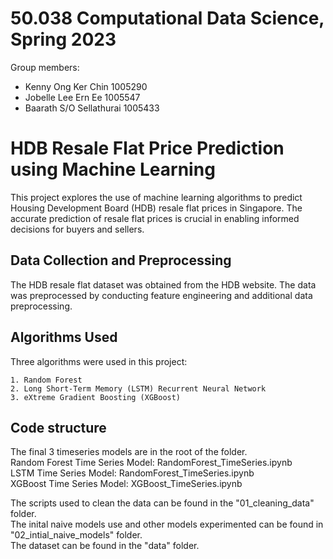 # 50.038 Computational Data Science, Spring 2023
Group members:
* Kenny Ong Ker Chin 1005290
* Jobelle Lee Ern Ee 1005547
* Baarath S/O Sellathurai 1005433

# HDB Resale Flat Price Prediction using Machine Learning

This project explores the use of machine learning algorithms to predict Housing Development Board (HDB) resale flat prices in Singapore. The accurate prediction of resale flat prices is crucial in enabling informed decisions for buyers and sellers.
## Data Collection and Preprocessing

The HDB resale flat dataset was obtained from the HDB website. The data was preprocessed by conducting feature engineering and additional data preprocessing.
## Algorithms Used

Three algorithms were used in this project:

    1. Random Forest
    2. Long Short-Term Memory (LSTM) Recurrent Neural Network
    3. eXtreme Gradient Boosting (XGBoost)

## Code structure
The final 3 timeseries models are in the root of the folder.<br>
Random Forest Time Series Model: RandomForest_TimeSeries.ipynb<br>
LSTM Time Series Model: RandomForest_TimeSeries.ipynb<br>
XGBoost Time Series Model: XGBoost_TimeSeries.ipynb<br>

The scripts used to clean the data can be found in the "01_cleaning_data" folder.<br>
The inital naive models use and other models experimented can be found in "02_intial_naive_models" folder.<br>
The dataset can be found in the "data" folder.<br>
